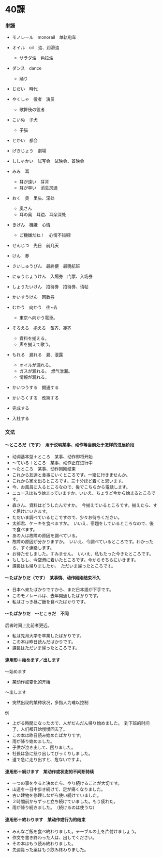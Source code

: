 # 40課

### 単語

- モノレール　monorail　单轨电车
- オイル　oil　油、润滑油
  - サラダ油　色拉油

- ダンス　dance
  - 踊り

- じだい　時代
- やくしゃ　役者　演员
  - 歌舞伎の役者

- こいぬ　子犬
  - 子猫

- とかい　都会
- げきじょう　劇場
- ししゃかい　試写会　试映会、首映会
- みみ　耳
  - 耳が遠い　耳背
  - 耳が早い　消息灵通

- おく　奥　里头、深处
  - 奥さん
  - 耳の奥　耳边、耳朵深处
  
- きげん　機嫌　心情
  - ご機嫌だね！　心情不错呀!

- せんじつ　先日　前几天
- けん　券
- さいしゅうびん　最終便　最晚航班
- にゅうじょうけん　入場券　门票、入场券
- しょうたいけん　招待券　招待券、请帖
- かいすうけん　回数券
- むかう　向かう　往~去
  - 東京へ向かう電車。

- そろえる　揃える　备齐、凑齐
  - 資料を揃える。
  - 声を揃えて歌う。

- もれる　漏れる　漏、泄露
  - オイルが漏れる。
  - ガスが漏れる。　燃气泄漏。
  - 情報が漏れる。

- かいつうする　開通する
- かいちくする　改築する
- 完成する
- 入社する


### 文法

#### ～ところだ（です）　用于说明某事、动作等当前处于怎样的进展阶段
- 动词基本型＋ところ　某事、动作即将开始
- ～ている＋ところ　某事、动作正在进行中
- ～たところ　某事、动作刚刚结束
- これから友達と食事にいくところです。一緒に行きませんか。
- これから家を出るところです。三十分ほど着くと思います。
- 今、お風呂に入るところなので、後でこちらから電話します。
- ニュースはもう始まっていますか。いいえ、ちょうど今から始まるところです。
- 森さん、資料はどうしたんですか。　今揃えているところです。揃えたら、すぐ届けにいきます。
- ただいま調べているとこですので、少々お待ちください。
- 太郎君、ケーキを食べますか。　いいえ、宿題をしているところなので、後で食べます。
- あの人は故障の原因を調べている。
- 故障の原因が分かりますか。　いいえ、今調べているところです。わかったら、すぐ連絡します。
- お待たせしました。すみません。　いいえ、私もたった今きたところです。
- もしもし、今空港に着いたところです。今からそちらにいきます。
- 課長はも帰りましたか。　ただいま帰ったところです。

#### ～たばかりだ（です）　某事情、动作刚刚结束不久

- 日本へ来たばかりですから、まだ日本語が下手です。
- このモノレールは、去年開通したばかりです。
- 私はさっき昼ご飯を食べたばかりです。

#### ～たばかりだ　～ところだ　不同

后者时间上比前者更近。

- 私は先月大学を卒業したばかりです。
- この本は昨日読んだばかりです。
- 課長はただいま帰ったところです。

#### 連用形＋始めます／出します

～始めます

- 某动作或变化的开始

～出します

- 突然出现的某种状况，多指人为难以控制

例

- 上がる時間になったので、人がだんだん帰り始めました。　到下班的时间了，人们都开始慢慢回去了。
- この本は昨日読み始めたばかりです。
- 雨が降り始めました。
- 子供が泣き出して、困りました。
- 社長は急に怒り出してびっくりしました。
- 道で急に走り出すと、危ないですよ。

#### 連用形＋続けます　某动作或状态的不间断持续

- 一つの事をやると決めたら、やり続けることが大切です。
- 山道を一日中歩き続けて、足が痛くなりました。
- 古い建物を修理しながら使い続けていました。
- ２時間前からずっと立ち続けていました。もう疲れた。
- 雨が降り続きました。　（続けるのは使うな）

#### 連用形＋終わります　某动作或行为的结束

- みんなご飯を食べ終わりました。テーブルの上を片付けましょう。
- 作文を書き終わった人は、出してください。
- その本はもう読み終わりました。
- 先週貰った薬はもう飲み終わりました。

